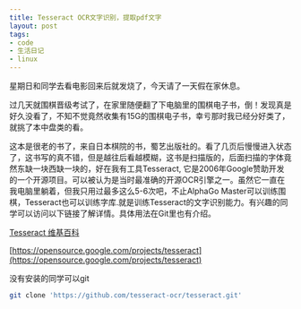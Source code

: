 ```yaml
---
title: Tesseract OCR文字识别，提取pdf文字
layout: post
tags:
- code
- 生活日记
- linux
---
```


星期日和同学去看电影回来后就发烧了，今天请了一天假在家休息。

过几天就围棋晋级考试了，在家里随便翻了下电脑里的围棋电子书，倒！发现真是好久没看了，不知不觉竟然收集有15G的围棋电子书，幸亏那时我已经分好类了，就挑了本中盘类的看。

这本是很老的书了，来自日本棋院的书，蜀艺出版社的。看了几页后慢慢进入状态了，这书写的真不错，但是越往后看越模糊，这书是扫描版的，后面扫描的字体竟然东缺一块西缺一块的，好在我有工具Tesseract, 它是2006年Google赞助开发的一个开源项目。可以被认为是当时最准确的开源OCR引擎之一。虽然它一直在我电脑里躺着，但我只用过最多这么5-6次吧，不止AlphaGo Master可以训练围棋，Tesseract也可以训练字库.就是训练Tesseract的文字识别能力。有兴趣的同学可以访问以下链接了解详情。具体用法在Git里也有介绍。

[Tesseract 维基百科](https://en.wikipedia.org/wiki/Tesseract_(software))

[https://opensource.google.com/projects/tesseract](https://opensource.google.com/projects/tesseract)

没有安装的同学可以git

```bash
git clone 'https://github.com/tesseract-ocr/tesseract.git'

```

